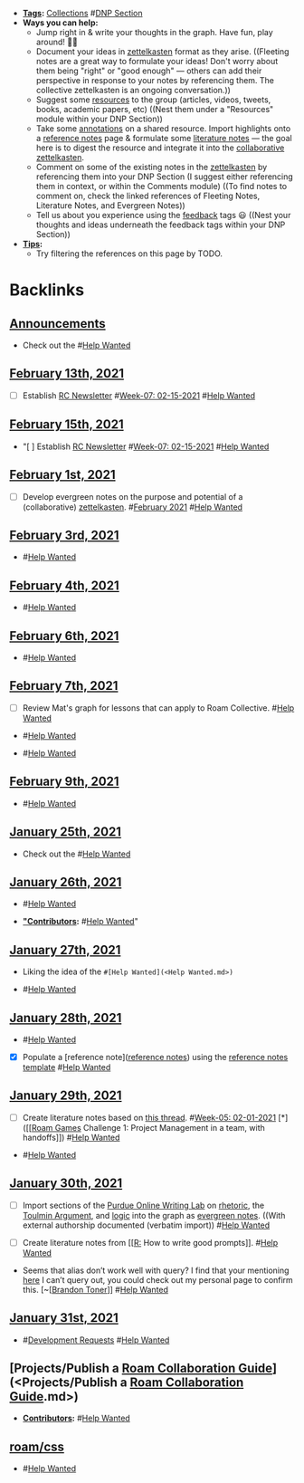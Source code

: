 - **[Tags](<Tags.md>):** [Collections](<Collections.md>) #[DNP Section](<DNP Section.md>)
- **Ways you can help:**
    - Jump right in & write your thoughts in the graph. Have fun, play around! 🤸‍♀️
    - Document your ideas in [zettelkasten](<zettelkasten.md>) format as they arise. ((Fleeting notes are a great way to formulate your ideas! Don't worry about them being "right" or "good enough" — others can add their perspective in response to your notes by referencing them. The collective zettelkasten is an ongoing conversation.))
    - Suggest some [resources](<resources.md>) to the group (articles, videos, tweets, books, academic papers, etc) ((Nest them under a "Resources" module within your DNP Section))
    - Take some [annotations](<annotations.md>) on a shared resource. Import highlights onto a [reference notes](<reference notes.md>) page & formulate some [literature notes](<literature notes.md>) — the goal here is to digest the resource and integrate it into the [collaborative zettelkasten](<collaborative zettelkasten.md>).
    - Comment on some of the existing notes in the [zettelkasten](<zettelkasten.md>) by referencing them into your DNP Section (I suggest either referencing them in context, or within the Comments module) ((To find notes to comment on, check the linked references of Fleeting Notes, Literature Notes, and Evergreen Notes))
    - Tell us about you experience using the [feedback](<feedback.md>) tags 😃 ((Nest your thoughts and ideas underneath the feedback tags within your DNP Section))
- **[Tips](<Tips.md>):**
    - Try filtering the references on this page by TODO.

# Backlinks
## [Announcements](<Announcements.md>)
- Check out the #[Help Wanted](<Help Wanted.md>)

## [February 13th, 2021](<February 13th, 2021.md>)
- [ ] Establish [RC Newsletter](<RC Newsletter.md>) #[Week-07: 02-15-2021](<Week-07: 02-15-2021.md>) #[Help Wanted](<Help Wanted.md>)

## [February 15th, 2021](<February 15th, 2021.md>)
- "[ ] Establish [RC Newsletter](<RC Newsletter.md>) #[Week-07: 02-15-2021](<Week-07: 02-15-2021.md>) #[Help Wanted](<Help Wanted.md>)

## [February 1st, 2021](<February 1st, 2021.md>)
- [ ] Develop evergreen notes on the purpose and potential of a (collaborative) [zettelkasten](<zettelkasten.md>). #[February 2021](<February 2021.md>) #[Help Wanted](<Help Wanted.md>)

## [February 3rd, 2021](<February 3rd, 2021.md>)
- #[Help Wanted](<Help Wanted.md>)

## [February 4th, 2021](<February 4th, 2021.md>)
- #[Help Wanted](<Help Wanted.md>)

## [February 6th, 2021](<February 6th, 2021.md>)
- #[Help Wanted](<Help Wanted.md>)

## [February 7th, 2021](<February 7th, 2021.md>)
- [ ] Review Mat's graph for lessons that can apply to Roam Collective.  #[Help Wanted](<Help Wanted.md>)

- #[Help Wanted](<Help Wanted.md>)

- #[Help Wanted](<Help Wanted.md>)

## [February 9th, 2021](<February 9th, 2021.md>)
- #[Help Wanted](<Help Wanted.md>)

## [January 25th, 2021](<January 25th, 2021.md>)
- Check out the #[Help Wanted](<Help Wanted.md>)

## [January 26th, 2021](<January 26th, 2021.md>)
- #[Help Wanted](<Help Wanted.md>)

- **["Contributors](<"Contributors.md>):** #[Help Wanted](<Help Wanted.md>)"

## [January 27th, 2021](<January 27th, 2021.md>)
- Liking the idea of the `#[Help Wanted](<Help Wanted.md>)`

- #[Help Wanted](<Help Wanted.md>)

## [January 28th, 2021](<January 28th, 2021.md>)
- #[Help Wanted](<Help Wanted.md>)

- [x] Populate a [reference note]([reference notes](<reference notes.md>)) using the [reference notes template](((gix1P4auD))) #[Help Wanted](<Help Wanted.md>)

## [January 29th, 2021](<January 29th, 2021.md>)
- [ ] Create literature notes based on [this thread](((0PZ_hR4QF))). #[Week-05: 02-01-2021](<Week-05: 02-01-2021.md>) [*]([[[Roam Games](<[[Roam Games.md>) Challenge 1: Project Management in a team, with handoffs]]) #[Help Wanted](<Help Wanted.md>)

- #[Help Wanted](<Help Wanted.md>)

## [January 30th, 2021](<January 30th, 2021.md>)
- [ ] Import sections of the [Purdue Online Writing Lab](<Purdue Online Writing Lab.md>) on [rhetoric](<rhetoric.md>), the [Toulmin Argument](<Toulmin Argument.md>), and [logic](<logic.md>) into the graph as [evergreen notes](<evergreen notes.md>). ((With external authorship documented (verbatim import)) #[Help Wanted](<Help Wanted.md>)

- [ ] Create literature notes from [[[R:](<[[R:.md>) How to write good prompts]]. #[Help Wanted](<Help Wanted.md>)

- Seems that alias don’t work well with query? I find that your mentioning [here](((YLeWbqa5w))) I can’t query out, you could check out my personal page to confirm this. [~[[Brandon Toner](<~[[Brandon Toner.md>)]] #[Help Wanted](<Help Wanted.md>)

## [January 31st, 2021](<January 31st, 2021.md>)
- #[Development Requests](<Development Requests.md>) #[Help Wanted](<Help Wanted.md>)

## [Projects/Publish a [Roam Collaboration Guide](<Roam Collaboration Guide.md>)](<Projects/Publish a [Roam Collaboration Guide](<Roam Collaboration Guide.md>).md>)
- **[Contributors](<Contributors.md>):** #[Help Wanted](<Help Wanted.md>)

## [roam/css](<roam/css.md>)
- #[Help Wanted](<Help Wanted.md>)

